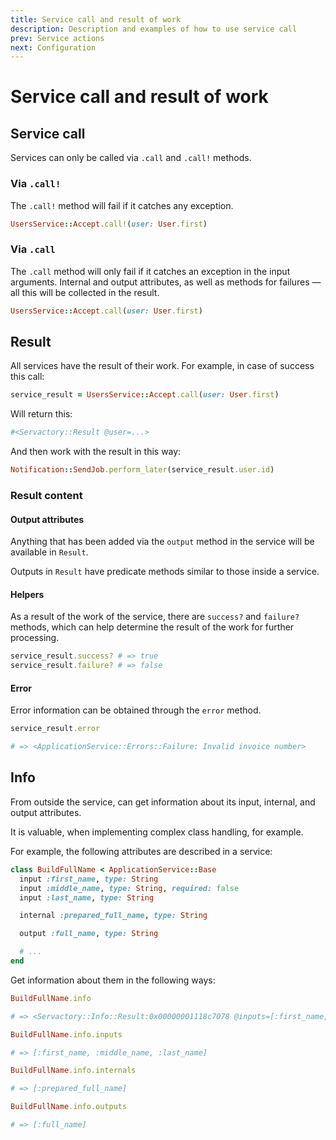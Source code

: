 ```yaml
---
title: Service call and result of work
description: Description and examples of how to use service call
prev: Service actions
next: Configuration
---
```


# Service call and result of work

## Service call

Services can only be called via `.call` and `.call!` methods.

### Via `.call!`

The `.call!` method will fail if it catches any exception.

```ruby
UsersService::Accept.call!(user: User.first)
```

### Via `.call`

The `.call` method will only fail if it catches an exception in the input arguments.
Internal and output attributes, as well as methods for failures — all this will be collected in the result.

```ruby
UsersService::Accept.call(user: User.first)
```

## Result

All services have the result of their work. For example, in case of success this call:

```ruby
service_result = UsersService::Accept.call(user: User.first)
```

Will return this:

```ruby
#<Servactory::Result @user=...>
```

And then work with thе result in this way:

```ruby
Notification::SendJob.perform_later(service_result.user.id)
```

### Result content

#### Output attributes

Anything that has been added via the `output` method in the service will be available in `Result`.

Outputs in `Result` have predicate methods similar to those inside a service.

#### Helpers

As a result of the work of the service, there are `success?` and `failure?` methods,
which can help determine the result of the work for further processing.

```ruby
service_result.success? # => true
service_result.failure? # => false
```

#### Error

Error information can be obtained through the `error` method.

```ruby
service_result.error

# => <ApplicationService::Errors::Failure: Invalid invoice number>
```

## Info

From outside the service, can get information about its input, internal, and output attributes.

It is valuable, when implementing complex class handling, for example.

For example, the following attributes are described in a service:

```ruby
class BuildFullName < ApplicationService::Base
  input :first_name, type: String
  input :middle_name, type: String, required: false
  input :last_name, type: String

  internal :prepared_full_name, type: String

  output :full_name, type: String

  # ...
end
```

Get information about them in the following ways:

```ruby
BuildFullName.info

# => <Servactory::Info::Result:0x00000001118c7078 @inputs=[:first_name, :middle_name, :last_name], @internals=[:prepared_full_name], @outputs=[:full_name]>
```

```ruby
BuildFullName.info.inputs

# => [:first_name, :middle_name, :last_name]
```

```ruby
BuildFullName.info.internals

# => [:prepared_full_name]
```

```ruby
BuildFullName.info.outputs

# => [:full_name]
```
